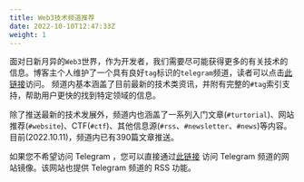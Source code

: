 ```yaml
---
title: Web3技术频道推荐
date: 2022-10-10T12:47:33Z
weight: 1
---
```


面对日新月异的`Web3`世界，作为开发者，我们需要尽可能获得更多的有关技术的信息。博客主个人维护了一个具有良好`tag`标识的`telegram`频道，读者可以点击[此链接](https://web3list.t.me)访问。
频道内基本涵盖了目前最新的技术类资讯，并附有完整的`#tag`索引支持，帮助用户更快的找到特定领域的信息。

除了推送最新的技术发展外，频道内也涵盖了一系列入门文章(`#turtorial`)、网站推荐(`#website`)、CTF(`#ctf`)、其他信息源(`#rss`、`#newsletter`、`#news`)等内容。
目前(2022.10.11)，频道内已有390篇文章推送。

如果您不希望访问 Telegram ，您可以直接通过[此链接](https://web3list.xyz) 访问 Telegram 频道的网站镜像。该网站也提供 Telegram 频道的 RSS 功能。